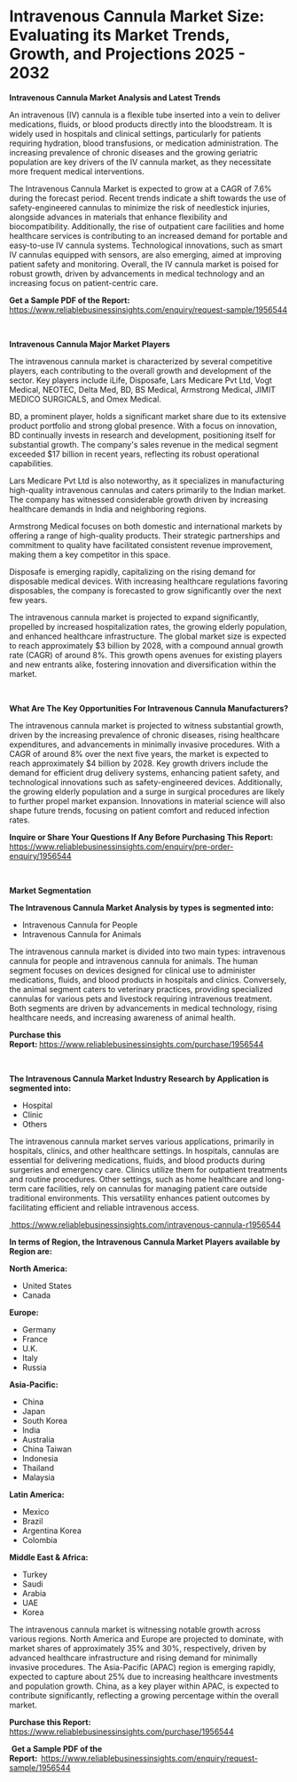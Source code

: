 <p><h1>Intravenous Cannula Market Size: Evaluating its Market Trends, Growth, and Projections 2025 - 2032</h1></p><p><strong>Intravenous Cannula Market Analysis and Latest Trends</strong></p>
<p><p>An intravenous (IV) cannula is a flexible tube inserted into a vein to deliver medications, fluids, or blood products directly into the bloodstream. It is widely used in hospitals and clinical settings, particularly for patients requiring hydration, blood transfusions, or medication administration. The increasing prevalence of chronic diseases and the growing geriatric population are key drivers of the IV cannula market, as they necessitate more frequent medical interventions.</p><p>The Intravenous Cannula Market is expected to grow at a CAGR of 7.6% during the forecast period. Recent trends indicate a shift towards the use of safety-engineered cannulas to minimize the risk of needlestick injuries, alongside advances in materials that enhance flexibility and biocompatibility. Additionally, the rise of outpatient care facilities and home healthcare services is contributing to an increased demand for portable and easy-to-use IV cannula systems. Technological innovations, such as smart IV cannulas equipped with sensors, are also emerging, aimed at improving patient safety and monitoring. Overall, the IV cannula market is poised for robust growth, driven by advancements in medical technology and an increasing focus on patient-centric care.</p></p>
<p><strong>Get a Sample PDF of the Report:&nbsp;</strong> <a href="https://www.reliablebusinessinsights.com/enquiry/request-sample/1956544?utm_campaign=2247&utm_medium=2&utm_source=Github&utm_content=ia&utm_term=13042025&utm_id=intravenous-cannula">https://www.reliablebusinessinsights.com/enquiry/request-sample/1956544</a></p>
<p>&nbsp;</p>
<p><strong>Intravenous Cannula Major Market Players</strong></p>
<p><p>The intravenous cannula market is characterized by several competitive players, each contributing to the overall growth and development of the sector. Key players include iLife, Disposafe, Lars Medicare Pvt Ltd, Vogt Medical, NEOTEC, Delta Med, BD, BS Medical, Armstrong Medical, JIMIT MEDICO SURGICALS, and Omex Medical.</p><p>BD, a prominent player, holds a significant market share due to its extensive product portfolio and strong global presence. With a focus on innovation, BD continually invests in research and development, positioning itself for substantial growth. The company's sales revenue in the medical segment exceeded $17 billion in recent years, reflecting its robust operational capabilities.</p><p>Lars Medicare Pvt Ltd is also noteworthy, as it specializes in manufacturing high-quality intravenous cannulas and caters primarily to the Indian market. The company has witnessed considerable growth driven by increasing healthcare demands in India and neighboring regions.</p><p>Armstrong Medical focuses on both domestic and international markets by offering a range of high-quality products. Their strategic partnerships and commitment to quality have facilitated consistent revenue improvement, making them a key competitor in this space.</p><p>Disposafe is emerging rapidly, capitalizing on the rising demand for disposable medical devices. With increasing healthcare regulations favoring disposables, the company is forecasted to grow significantly over the next few years.</p><p>The intravenous cannula market is projected to expand significantly, propelled by increased hospitalization rates, the growing elderly population, and enhanced healthcare infrastructure. The global market size is expected to reach approximately $3 billion by 2028, with a compound annual growth rate (CAGR) of around 8%. This growth opens avenues for existing players and new entrants alike, fostering innovation and diversification within the market.</p></p>
<p>&nbsp;</p>
<p><strong>What Are The Key Opportunities For Intravenous Cannula Manufacturers?</strong></p>
<p><p>The intravenous cannula market is projected to witness substantial growth, driven by the increasing prevalence of chronic diseases, rising healthcare expenditures, and advancements in minimally invasive procedures. With a CAGR of around 8% over the next five years, the market is expected to reach approximately $4 billion by 2028. Key growth drivers include the demand for efficient drug delivery systems, enhancing patient safety, and technological innovations such as safety-engineered devices. Additionally, the growing elderly population and a surge in surgical procedures are likely to further propel market expansion. Innovations in material science will also shape future trends, focusing on patient comfort and reduced infection rates.</p></p>
<p><strong>Inquire or Share Your Questions If Any Before Purchasing This Report:</strong> <a href="https://www.reliablebusinessinsights.com/enquiry/pre-order-enquiry/1956544?utm_campaign=2247&utm_medium=2&utm_source=Github&utm_content=ia&utm_term=13042025&utm_id=intravenous-cannula">https://www.reliablebusinessinsights.com/enquiry/pre-order-enquiry/1956544</a></p>
<p>&nbsp;</p>
<p><strong>Market Segmentation</strong></p>
<p><strong>The Intravenous Cannula Market Analysis by types is segmented into:</strong></p>
<p><ul><li>Intravenous Cannula for People</li><li>Intravenous Cannula for Animals</li></ul></p>
<p><p>The intravenous cannula market is divided into two main types: intravenous cannula for people and intravenous cannula for animals. The human segment focuses on devices designed for clinical use to administer medications, fluids, and blood products in hospitals and clinics. Conversely, the animal segment caters to veterinary practices, providing specialized cannulas for various pets and livestock requiring intravenous treatment. Both segments are driven by advancements in medical technology, rising healthcare needs, and increasing awareness of animal health.</p></p>
<p><strong>Purchase this Report:&nbsp;</strong><a href="https://www.reliablebusinessinsights.com/purchase/1956544?utm_campaign=2247&utm_medium=2&utm_source=Github&utm_content=ia&utm_term=13042025&utm_id=intravenous-cannula">https://www.reliablebusinessinsights.com/purchase/1956544</a></p>
<p>&nbsp;</p>
<p><strong>The Intravenous Cannula Market Industry Research by Application is segmented into:</strong></p>
<p><ul><li>Hospital</li><li>Clinic</li><li>Others</li></ul></p>
<p><p>The intravenous cannula market serves various applications, primarily in hospitals, clinics, and other healthcare settings. In hospitals, cannulas are essential for delivering medications, fluids, and blood products during surgeries and emergency care. Clinics utilize them for outpatient treatments and routine procedures. Other settings, such as home healthcare and long-term care facilities, rely on cannulas for managing patient care outside traditional environments. This versatility enhances patient outcomes by facilitating efficient and reliable intravenous access.</p></p>
<p><a href="https://www.reliablebusinessinsights.com/intravenous-cannula-r1956544?utm_campaign=2247&utm_medium=2&utm_source=Github&utm_content=ia&utm_term=13042025&utm_id=intravenous-cannula">&nbsp;https://www.reliablebusinessinsights.com/intravenous-cannula-r1956544</a></p>
<p><strong>In terms of Region, the Intravenous Cannula Market Players available by Region are:</strong></p>
<p>
    <p> <strong> North America: </strong>
        <ul>
            <li>United States</li>
            <li>Canada</li>
        </ul>
        </p> 
    <p> <strong> Europe: </strong>
        <ul>
            <li>Germany</li>
            <li>France</li>
            <li>U.K.</li>
            <li>Italy</li>
            <li>Russia</li>
        </ul>
        </p> 
    <p> <strong> Asia-Pacific: </strong>
        <ul>
            <li>China</li>
            <li>Japan</li>
            <li>South Korea</li>
            <li>India</li>
            <li>Australia</li>
            <li>China Taiwan</li>
            <li>Indonesia</li>
            <li>Thailand</li>
            <li>Malaysia</li>
        </ul>
        </p> 
    <p> <strong> Latin America: </strong>
        <ul>
            <li>Mexico</li>
            <li>Brazil</li>
            <li>Argentina Korea</li>
            <li>Colombia</li>
        </ul>
        </p> 
    <p> <strong> Middle East & Africa: </strong>
        <ul>
            <li>Turkey</li>
            <li>Saudi</li>
            <li>Arabia</li>
            <li>UAE</li>
            <li>Korea</li>
        </ul>
    </p>
    </p>
<p><p>The intravenous cannula market is witnessing notable growth across various regions. North America and Europe are projected to dominate, with market shares of approximately 35% and 30%, respectively, driven by advanced healthcare infrastructure and rising demand for minimally invasive procedures. The Asia-Pacific (APAC) region is emerging rapidly, expected to capture about 25% due to increasing healthcare investments and population growth. China, as a key player within APAC, is expected to contribute significantly, reflecting a growing percentage within the overall market.</p></p>
<p><strong>Purchase this Report: </strong><a href="https://www.reliablebusinessinsights.com/purchase/1956544?utm_campaign=2247&utm_medium=2&utm_source=Github&utm_content=ia&utm_term=13042025&utm_id=intravenous-cannula">https://www.reliablebusinessinsights.com/purchase/1956544</a></p>
<p>&nbsp;<strong>Get a Sample PDF of the Report:&nbsp;&nbsp;</strong><a href="https://www.reliablebusinessinsights.com/enquiry/request-sample/1956544?utm_campaign=2247&utm_medium=2&utm_source=Github&utm_content=ia&utm_term=13042025&utm_id=intravenous-cannula">https://www.reliablebusinessinsights.com/enquiry/request-sample/1956544</a></p>
<p><strong></strong></p>
<p><p></p><p></p><p></p></p>